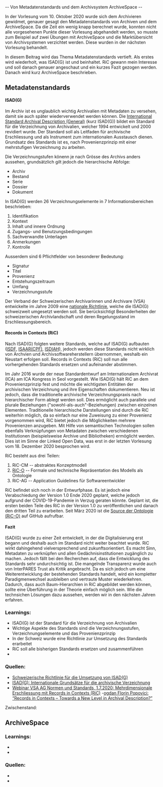 -- Von Metadatenstandards und dem Archivsystem ArchiveSpace --

In der Vorlesung vom 10. Oktober 2020 wurde sich dem Archivieren gewidmet, genauer gesagt den Metadatenstandards von Archiven und dem ArchiveSpace. Da die Zeit ein wenig knapp berechnet wurde, konnten nicht alle vorgesehenen Punkte dieser Vorlesung abgehandelt werden, so musste zum Beispiel auf zwei Übungen mit ArchiveSpace und die Marktübersicht von Archivsystemen verzichtet werden. Diese wurden in der nächsten Vorlesung behandelt.

In diesem Beitrag wird das Thema Metadatenstandards vertieft. Als erstes wird wiederholt, was ISAD(G) ist und beinhaltet. RiC gewann mein Interesse und soll danach genauer angeschaut und ein kurzes Fazit gezogen werden. Danach wird kurz  ArchiveSpace beschrieben.

## Metadatenstandards

#### ISAD(G)

Im Archiv ist es unglaublich wichtig Archivalien mit Metadaten zu versehen, damit sie auch später wiederverwendet werden können. Die [International Standard Archival Description (General)](https://www.ica.org/en/isadg-general-international-standard-archival-description-second-edition) (kurz ISAD(G)) bildet ein Standard für die Verzeichnung von Archivalien, welcher 1994 entwickelt und 2000 revidiert wurde. Der Standard soll als Leitfaden für archivische Erschliessung und als Instrument zum internationalen Ausstausch dienen. Grundsatz des Standards ist es, nach Provenienzprinzip mit einer mehrstufigen Verzeichnung zu arbeiten.

Die Verzeichnungstufen könenn je nach Grösse des Archivs anders aussehen, grundsätzlich gilt jedoch die hierarchische Abfolge:
- Archiv
- Bestand
- Serie
- Dossier
- Dokument

In ISAD(G) werden 26 Verzeichnungselemente in 7 Informationsbereichen beschrieben:
1. Identifikation
2. Kontext
3. Inhalt und innere Ordnung
4. Zugangs- und Benutzungsbedingungen
5. Sachverwandte Unterlagen
6. Anmerkungen
7. Kontrolle

Ausserdem sind 6 Pflichtfelder von besonderer Bedeutung:
* Signatur
* Titel
* Provenienz
* Entstehungszeitraum
* Umfang
* Verzeichnungsstufe

Der Verband der Schweizerischen Archivarinnen und Archivare (VSA) entwickelte im Jahre 2009 eine [nationale Richtlinie](https://vsa-aas.ch/wp-content/uploads/2015/06/Richtlinien_ISAD_G_VSA_d.pdf), welche die ISAD(G) schweizweit umgesetzt werden soll. Sie berücksichtigt Besonderheiten der schweizerischen Archivlandschaft und deren Regelungsstand im Erschliessungsbereich.

#### Records in Contexts (RiC)
Nach ISAD(G) folgten weitere Standards, welche auf ISAD(G) aufbauten ([ISDF](https://www.ica.org/en/isdf-international-standard-describing-functions), [ISAAR(CPF)](https://www.ica.org/en/isaar-cpf-international-standard-archival-authority-record-corporate-bodies-persons-and-families-2nd), [ISDIAH](https://www.ica.org/en/isdiah-international-standard-describing-institutions-archival-holdings)), jedoch werden diese Standards nicht wirklich von Archvien und Archivsoftwareherstellern übernommen, weshalb ein Neustart erfolgen soll. Records in Contexts (RiC) soll nun alle vorhergehenden Standards ersetzen und aufeinander abstimmen.

Im Jahr 2016 wurde der neue Standardentwurf am Internationalem Archivrat (ICA) am ICA Kongress in Seol vorgestellt. Wie ISAD(G) hält RiC an dem Provenienzprinzip fest und möchte die wichtigsten Entitäten der archivischen Verzeichnung und ihre Eigenschaften dokumentieren. Neu ist jedoch, dass die traditionelle archivische Verzeichnungspraxis nach hierarchischer Form ablegt werden soll. Dies ermöglicht auch parallele und plurale Beziehungen ("sowohl-als-auch"-Beziehungen) zwischen einzelnen Elementen. Traditionelle hierarchische Darstellungen sind durch die RiC weiterhin möglich, da so einfach nur eine Zuweisung zu einer Provenienz vorgenommen wird, RiC bietet jedoch die Möglichkeiten mehrere Provenienzen anzugeben. Mit Hilfe von semantischen Technologien sollen ebenfalls Verknüpfungen von Metadaten zwischen verschiedenen Institutionen (beispielsweise Archive und Bibliotheken) ermöglicht werden. Dies ist im Sinne der Linked Open Data, was erst in der letzten Vorlesung vom 18. Dezember 2020 besprochen wird.

RiC besteht aus drei Teilen:
1. RiC-CM -- abstraktes Konzeptmodell
2. [RiC-O](https://ica-egad.github.io/RiC-O/) -- Formale und technische Repräsentation des Modells als Ontologie
3. RiC-AG -- Application Guidelines für Softwareentwickler

RiC befindet sich noch in der Entwurfphase. Es ist jedoch eine Verabschiedung der Version 1.0 Ende 2020 geplant, welche jedoch aufgrund der COVID-19-Pandemie in Verzug geraten könnte. Geplant ist, die ersten beiden Teile des RiC in der Version 1.0 zu veröffentlichen und danach den dritten Teil zu erarbeiten. Seit März 2020 ist die [Source der Ontologie (RiC-O)](https://github.com/ICA-EGAD/RiC-O) auf GitHub aufrufbar.

#### Fazit
ISAD(G) wurde zu einer Zeit entwickelt, in der die Digitalisierung erst begann und deshalb auch im Standard nicht weiter beachtet wurde. RiC wirkt dahingehend vielversprechend und zukunftsorientiert. Es macht Sinn, Metadaten zu verknüpfen und allen Gedächnisinstitutionen zugänglich zu machen. Jedoch fällt bei den Recherchen auf, dass die Entwicklung des Standards sehr undurchsichtig ist. Die mangelnde Transparenz wurde auch von InterPARES Trust als Kritik angebracht. Da es sich jedoch um eine Weiterentwicklung der bestehenden Standards handelt, wird ein kompletter Paradigmenwechsel ausbleiben und vertraute Muster wiederkehren. Dadurch, dass auch Baum-Hierarchien in RiC abgebildet werden können, sollte eine Überführung in der Theorie einfach möglich sein. Wie die technsichen Lösungen dazu aussehen, werden wir in den nächsten Jahren erfahren. 

### Learnings:
- ISAD(G) ist der Standard für die Verzeichnung von Archivalien
- Wichtige Aspekte des Standards sind die Verzeichnungsstufen, Verzeichnungselemente und das Provenienzprinzip
- In der Schweiz wurde eine Richtlinie zur Umsetzung des Standards erarbeitet
- RiC soll alle bisherigen Standards ersetzen und zusammenführen
-

### Quellen:
- [Schweizerische Richtlinie für die Umsetzung von ISAD(G)](https://vsa-aas.ch/wp-content/uploads/2015/06/Richtlinien_ISAD_G_VSA_d.pdf)
- [ISAD(G): Internationale Grundsätze für die archivische Verzeichnung](https://www.ica.org/sites/default/files/CBPS_2000_Guidelines_ISAD%28G%29_Second-edition_DE.pdf)
- [Webinar VSA AG Normen und Standards, 1.7.2020: Mehrdimensionale Erschliessung mit
Records in Contexts (RiC)](https://wiki.docuteam.ch/lib/exe/fetch.php?media=docuteam:praes_vsa-ric_20200701_wildi.pdf)
-[ogdan Florin Popovici: “Records in Contexts – Towards a New Level in Archival Description?”](http://www.pokarh-mb.si/uploaded/datoteke/Radenci/radenci_2016/013-031_popovici_2016.pdf)



Zwischenstand:

## ArchiveSpace





















### Learnings:
-
-

### Quellen:
-
-
